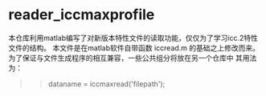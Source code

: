 # reader_iccmaxprofile
本仓库利用matlab编写了对新版本特性文件的读取功能，仅仅为了学习icc.2特性文件的结构。
本文件是在matlab软件自带函数 iccread.m 的基础之上修改而来。
为了保证与文件生成程序的相互兼容，一些公共组分将放在另一个仓库中
其用法为：  
>> dataname = iccmaxread('filepath');
